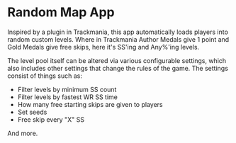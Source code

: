 # Random Map App
Inspired by a plugin in Trackmania, this app automatically loads players into
random custom levels. Where in Trackmania Author Medals give 1 point and Gold
Medals give free skips, here it's SS'ing and Any%'ing levels.

The level pool itself can be altered via various configurable settings, which
also includes other settings that change the rules of the game. The settings
consist of things such as:
- Filter levels by minimum SS count
- Filter levels by fastest WR SS time
- How many free starting skips are given to players
- Set seeds
- Free skip every "X" SS

And more.

